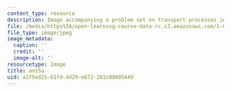 ```yaml
---
content_type: resource
description: Image accompanying a problem set on transport processes in the environment.
file: /media/https%3A/open-learning-course-data-rc.s3.amazonaws.com/1-061-transport-processes-in-the-environment-fall-2008/a1f5ed2561fd4d29e672281c89805449_ans5a.jpg
file_type: image/jpeg
image_metadata:
  caption: ''
  credit: ''
  image-alt: ''
resourcetype: Image
title: ans5a
uid: a1f5ed25-61fd-4d29-e672-281c89805449
---
```

